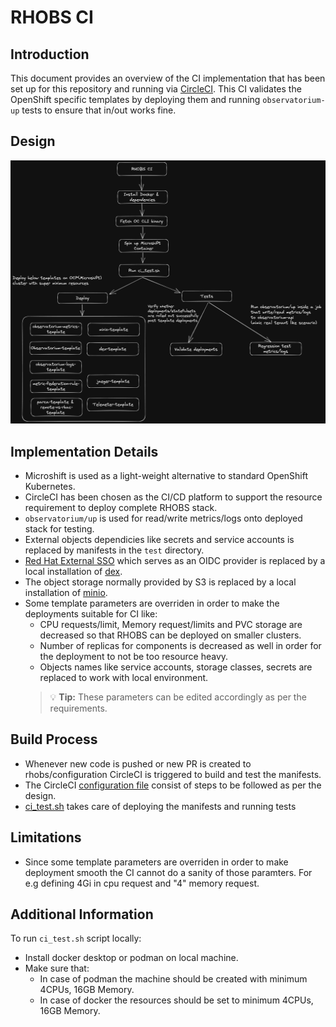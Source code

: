 # RHOBS CI

## Introduction
This document provides an overview of the CI implementation that has been set up for this repository and running via [CircleCI](https://app.circleci.com/pipelines/github/rhobs/configuration). This CI validates the OpenShift specific templates by deploying them and running `observatorium-up` tests to ensure that in/out works fine.

## Design
![RHOBS CI Flow](RHOBSCI.png)

## Implementation Details
* Microshift is used as a light-weight alternative to standard OpenShift Kubernetes.
* CircleCI has been chosen as the CI/CD platform to support the resource requirement to deploy complete RHOBS stack.
* `observatorium/up` is used for read/write metrics/logs onto deployed stack for testing.
* External objects dependicies like secrets and service accounts is replaced by manifests in the `test` directory.
* [Red Hat External SSO](https://sso.redhat.com/auth/realms/redhat-external) which serves as an OIDC provider is replaced by a local installation of [dex](https://dexidp.io/).
* The object storage normally provided by S3 is replaced by a local installation of [minio](https://min.io/).
* Some template parameters are overriden in order to make the deployments suitable for CI like:
  * CPU requests/limit, Memory request/limits and PVC storage are decreased so that RHOBS can be deployed on smaller clusters.
  * Number of replicas for components is decreased as well in order for the deployment to not be too resource heavy.
  * Objects names like service accounts, storage classes, secrets are replaced to work with local environment.
  > :bulb: **Tip:** These parameters can be edited accordingly as per the requirements.

## Build Process
* Whenever new code is pushed or new PR is created to rhobs/configuration CircleCI is triggered to build and test the manifests.
* The CircleCI [configuration file](https://github.com/rhobs/configuration/blob/main/.circleci/config.yml) consist of steps to be followed as per the design.
* [ci_test.sh](https://github.com/rhobs/configuration/blob/main/tests/ci/ci_test.sh) takes care of deploying the manifests and running tests
## Limitations
* Since some template parameters are overriden in order to make deployment smooth the CI cannot do a sanity of those paramters. For e.g defining 4Gi in cpu request and "4" memory request.
## Additional Information
To run `ci_test.sh` script locally:
* Install docker desktop or podman on local machine.
* Make sure that: 
  * In case of podman the machine should be created with minimum 4CPUs, 16GB Memory.
  * In case of docker the resources should be set to minimum 4CPUs, 16GB Memory.